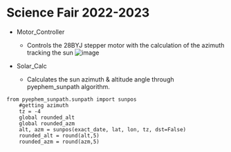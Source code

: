 # Science Fair 2022-2023 

- Motor_Controller
  - Controls the 28BYJ stepper motor with the calculation of the azimuth tracking the sun
![image](https://user-images.githubusercontent.com/106492499/204848557-120931b1-311b-4acc-b315-2dad01d8c0c3.png)


- Solar_Calc
  - Calculates the sun azimuth & altitude angle through pyephem_sunpath algorithm. 
``` 
from pyephem_sunpath.sunpath import sunpos
    #getting azimuth
    tz = -4
    global rounded_alt
    global rounded_azm
    alt, azm = sunpos(exact_date, lat, lon, tz, dst=False)
    rounded_alt = round(alt,5)
    rounded_azm = round(azm,5)
```
  


<!---
ruichengrao/ruichengrao is a ✨ special ✨ repository because its `README.md` (this file) appears on your GitHub profile.
You can click the Preview link to take a look at your changes.
--->

